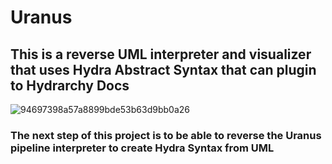 # Uranus
## This is a reverse UML interpreter and visualizer that uses Hydra Abstract Syntax that can plugin to Hydrarchy Docs
![94697398a57a8899bde53b63d9bb0a26](https://user-images.githubusercontent.com/107733608/174940420-f05fc3fd-460c-4811-884f-cf8fa736a0b6.jpg)

### The next step of this project is to be able to reverse the Uranus pipeline interpreter to create Hydra Syntax from UML
